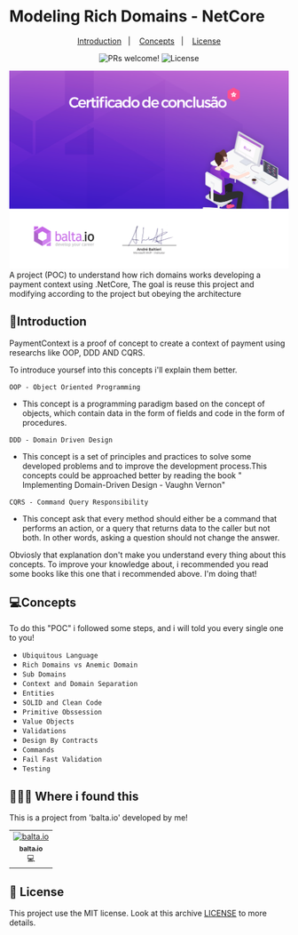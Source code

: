 # Modeling Rich Domains - NetCore

<p align="center">
  <a href="#introduction">Introduction</a>&nbsp;&nbsp;&nbsp;|&nbsp;&nbsp;&nbsp;
  <a href="#concepts">Concepts</a>&nbsp;&nbsp;&nbsp;|&nbsp;&nbsp;&nbsp;
  <a href="#memo-license">License</a>
</p>

<p align="center">  
 <img src="https://img.shields.io/static/v1?label=PRs&message=welcome&color=7159c1&labelColor=000000" alt="PRs welcome!" />

<img alt="License" src="https://img.shields.io/static/v1?label=license&message=MIT&color=7159c1&labelColor=000000">
  </p>

![Alt text](https://github.com/reginaldobrz/PaymentContext-.NetCore/blob/master/certificate.png)
A project (POC) to understand how rich domains works developing a payment context using .NetCore, The goal is reuse this project and modifying according to the project but obeying the architecture

## 📖Introduction

PaymentContext is a proof of concept to create a context of payment using researchs like OOP, DDD AND CQRS.

To introduce yoursef into this concepts i'll explain them better.

````
OOP - Object Oriented Programming
```` 
 * This concept is a programming paradigm based on the concept of objects, which contain data in the form of fields and code in the form of procedures.
 
````
DDD - Domain Driven Design
````
 * This concept is a set of principles and practices to solve some developed problems and to improve the development process.This concepts could be approached better by reading the book " Implementing Domain-Driven Design - Vaughn Vernon"

````
CQRS - Command Query Responsibility
````
* This concept ask that every method should either be a command that performs an action, or a query that returns data to the caller but not both. In other words, asking a question should not change the answer.

Obviosly that explanation don't make you understand every thing about this concepts. To improve your knowledge about, i recommended you read some books like this one that i recommended above. I'm doing that! 

## 💻Concepts
To do this "POC" i followed some steps, and i will told you every single one to you!

* `Ubiquitous Language`
* `Rich Domains vs Anemic Domain`
* `Sub Domains`
* `Context and Domain Separation`
* `Entities`
* `SOLID and Clean Code`
* `Primitive Obssession`
* `Value Objects`
* `Validations`
* `Design By Contracts`
* `Commands`
* `Fail Fast Validation`
* `Testing`

## 🧙🏻‍♀️  Where i found this

This is a project from 'balta.io' developed by me! 
<!-- ALL-CONTRIBUTORS-LIST:START - Do not remove or modify this section -->
<!-- prettier-ignore -->
<table>
  <tr>
    <td align="center"><a href="https://balta.io/"><img itemprop="image" class="TableObject-item avatar flex-shrink-0" src="https://avatars2.githubusercontent.com/u/20651926?s=200&v=4" width="200" height="200" alt="balta.io
"><br /><sub><b>balta.io</b></sub></a><br />💻</a></td>
  </tr>
</table>

<!-- ALL-CONTRIBUTORS-LIST:END -->

## :memo: License

This project use the MIT license. Look at this archive [LICENSE](LICENSE) to more details.



